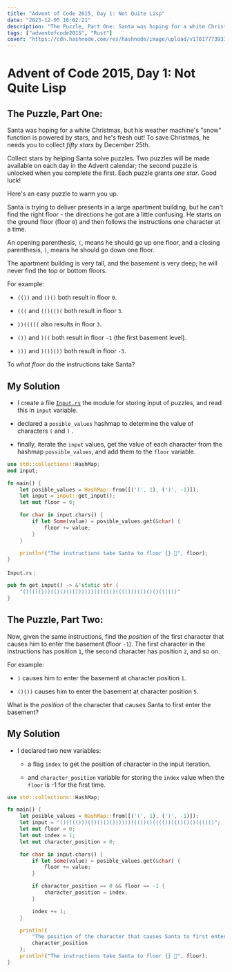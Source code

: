 ```yaml
---
title: "Advent of Code 2015, Day 1: Not Quite Lisp"
date: "2023-12-05 16:02:21"
description: "The Puzzle, Part One: Santa was hoping for a white Christmas, but his weather machine's 'snow' function is powered by stars, and he's fresh out! To save Christmas, he needs you to collect fifty stars by December 25th. Collect stars by helping Santa s..."
tags: ["adventofcode2015", "Rust"]
cover: "https://cdn.hashnode.com/res/hashnode/image/upload/v1701777393365/21df199f-25a6-4d5d-bd6d-e069b137153c.png"
---
```


# Advent of Code 2015, Day 1: Not Quite Lisp

## The Puzzle, Part One:

Santa was hoping for a white Christmas, but his weather machine's "snow" function is powered by stars, and he's fresh out! To save Christmas, he needs you to collect *fifty stars* by December 25th.

Collect stars by helping Santa solve puzzles. Two puzzles will be made available on each day in the Advent calendar; the second puzzle is unlocked when you complete the first. Each puzzle grants *one star*. Good luck!

Here's an easy puzzle to warm you up.

Santa is trying to deliver presents in a large apartment building, but he can't find the right floor - the directions he got are a little confusing. He starts on the ground floor (floor `0`) and then follows the instructions one character at a time.

An opening parenthesis, `(`, means he should go up one floor, and a closing parenthesis, `)`, means he should go down one floor.

The apartment building is very tall, and the basement is very deep; he will never find the top or bottom floors.

For example:

* `(())` and `()()` both result in floor `0`.
    
* `(((` and `(()(()(` both result in floor `3`.
    
* `))(((((` also results in floor `3`.
    
* `())` and `))(` both result in floor `-1` (the first basement level).
    
* `)))` and `)())())` both result in floor `-3`.
    

To *what floor* do the instructions take Santa?

## My Solution

* I create a file [`Input.rs`](http://Input.rs) the module for storing input of puzzles, and read this in `input` variable.
    
* declared a `posible_values` hashmap to determine the value of characters `(` and `)` .
    
* finally, iterate the `input` values, get the value of each character from the hashmap `possible_values`, and add them to the `floor` variable.
    

```rust
use std::collections::HashMap;
mod input;

fn main() {
    let posible_values = HashMap::from([('(', 1), (')', -1)]);
    let input = input::get_input();
    let mut floor = 0;

    for char in input.chars() {
        if let Some(value) = posible_values.get(&char) {
            floor += value;
        }
    }

    println!("The instructions take Santa to floor {} 🏢", floor);
}
```

`Input.rs` :

```rust
pub fn get_input() -> &'static str {
    "()(((()))(()()()())))))(((()()(((()))(()()()((((()"
}
```

## The Puzzle, Part Two:

Now, given the same instructions, find the *position* of the first character that causes him to enter the basement (floor `-1`). The first character in the instructions has position `1`, the second character has position `2`, and so on.

For example:

* `)` causes him to enter the basement at character position `1`.
    
* `()())` causes him to enter the basement at character position `5`.
    

What is the *position* of the character that causes Santa to first enter the basement?

## My Solution

* I declared two new variables:
    
    * a flag `index` to get the position of character in the input iteration.
        
    * and `character_position` variable for storing the `index` value when the `floor` is -1 for the first time.
        

```rust
use std::collections::HashMap;

fn main() {
    let posible_values = HashMap::from([('(', 1), (')', -1)]);
    let input = "()(((()))(()()()())))))(((()()(((()))(()()()((((()";
    let mut floor = 0;
    let mut index = 1;
    let mut character_position = 0;

    for char in input.chars() {
        if let Some(value) = posible_values.get(&char) {
            floor += value;
        }

        if character_position == 0 && floor == -1 {
            character_position = index;
        }

        index += 1;
    }

    println!(
        "The position of the character that causes Santa to first enter the basement is {} 🎅",
        character_position
    );
    println!("The instructions take Santa to floor {} 🏢", floor);
}
```